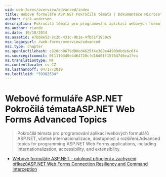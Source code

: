 ```yaml
---
uid: web-forms/overview/advanced/index
title: Webové formuláře ASP.NET Pokročilá témata | Dokumentace Microsoftu
author: rick-anderson
description: Pokročilá témata pro programování aplikací webových formulářů ASP.NET, včetně internacionalizace, dostupnost a rozšíření.
ms.author: riande
ms.date: 10/18/2014
ms.assetid: e7b68e52-8c2b-431c-9b1e-4fb51f1950c9
msc.legacyurl: /web-forms/overview/advanced
msc.type: chapter
ms.openlocfilehash: c820cb0679d90ed4625f4e389e44989dbde6c6f4
ms.sourcegitcommit: 0f1119340e4464720cfd16d0ff15764746ea1fea
ms.translationtype: MT
ms.contentlocale: cs-CZ
ms.lasthandoff: 04/17/2019
ms.locfileid: "59382534"
---
```

# <a name="aspnet-web-forms-advanced-topics"></a><span data-ttu-id="df550-103">Webové formuláře ASP.NET Pokročilá témata</span><span class="sxs-lookup"><span data-stu-id="df550-103">ASP.NET Web Forms Advanced Topics</span></span>

> <span data-ttu-id="df550-104">Pokročilá témata pro programování aplikací webových formulářů ASP.NET, včetně internacionalizace, dostupnost a rozšíření.</span><span class="sxs-lookup"><span data-stu-id="df550-104">Advanced topics for programming ASP.NET Web Forms applications, including Internationalization, accessibility, and extensibility.</span></span>


- [<span data-ttu-id="df550-105">Webové formuláře ASP.NET – odolnost připojení a zachycení příkazů</span><span class="sxs-lookup"><span data-stu-id="df550-105">ASP.NET Web Forms Connection Resiliency and Command Interception</span></span>](aspnet-web-forms-connection-resiliency-and-command-interception.md)
